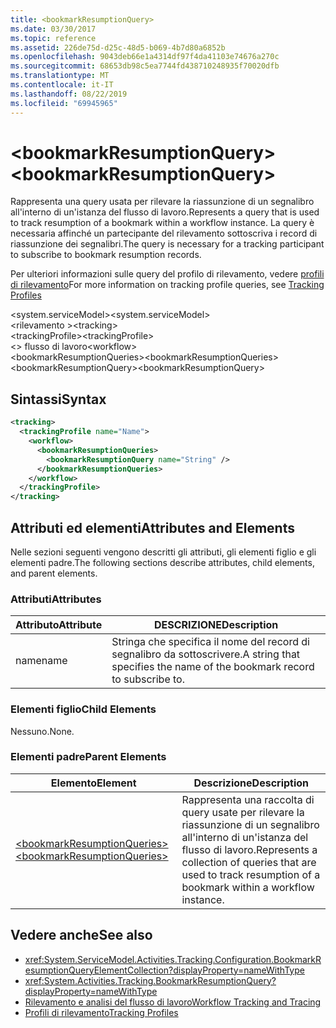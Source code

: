 ```yaml
---
title: <bookmarkResumptionQuery>
ms.date: 03/30/2017
ms.topic: reference
ms.assetid: 226de75d-d25c-48d5-b069-4b7d80a6852b
ms.openlocfilehash: 9043deb66e1a4314df97f4da41103e74676a270c
ms.sourcegitcommit: 68653db98c5ea7744fd438710248935f70020dfb
ms.translationtype: MT
ms.contentlocale: it-IT
ms.lasthandoff: 08/22/2019
ms.locfileid: "69945965"
---
```

# <a name="bookmarkresumptionquery"></a><span data-ttu-id="85844-101">\<bookmarkResumptionQuery></span><span class="sxs-lookup"><span data-stu-id="85844-101">\<bookmarkResumptionQuery></span></span>
<span data-ttu-id="85844-102">Rappresenta una query usata per rilevare la riassunzione di un segnalibro all'interno di un'istanza del flusso di lavoro.</span><span class="sxs-lookup"><span data-stu-id="85844-102">Represents a query that is used to track resumption of a bookmark within a workflow instance.</span></span> <span data-ttu-id="85844-103">La query è necessaria affinché un partecipante del rilevamento sottoscriva i record di riassunzione dei segnalibri.</span><span class="sxs-lookup"><span data-stu-id="85844-103">The query is necessary for a tracking participant to subscribe to bookmark resumption records.</span></span>  
  
 <span data-ttu-id="85844-104">Per ulteriori informazioni sulle query del profilo di rilevamento, vedere [profili di rilevamento](../../../windows-workflow-foundation/tracking-profiles.md)</span><span class="sxs-lookup"><span data-stu-id="85844-104">For more information on tracking profile queries, see [Tracking Profiles](../../../windows-workflow-foundation/tracking-profiles.md)</span></span>  
  
<span data-ttu-id="85844-105">\<system.serviceModel></span><span class="sxs-lookup"><span data-stu-id="85844-105">\<system.serviceModel></span></span>  
<span data-ttu-id="85844-106">\<rilevamento ></span><span class="sxs-lookup"><span data-stu-id="85844-106">\<tracking></span></span>  
<span data-ttu-id="85844-107">\<trackingProfile></span><span class="sxs-lookup"><span data-stu-id="85844-107">\<trackingProfile></span></span>  
<span data-ttu-id="85844-108">\<> flusso di lavoro</span><span class="sxs-lookup"><span data-stu-id="85844-108">\<workflow></span></span>  
<span data-ttu-id="85844-109">\<bookmarkResumptionQueries></span><span class="sxs-lookup"><span data-stu-id="85844-109">\<bookmarkResumptionQueries></span></span>  
<span data-ttu-id="85844-110">\<bookmarkResumptionQuery></span><span class="sxs-lookup"><span data-stu-id="85844-110">\<bookmarkResumptionQuery></span></span>  
  
## <a name="syntax"></a><span data-ttu-id="85844-111">Sintassi</span><span class="sxs-lookup"><span data-stu-id="85844-111">Syntax</span></span>  
  
```xml  
<tracking>
  <trackingProfile name="Name">
    <workflow>
      <bookmarkResumptionQueries>
        <bookmarkResumptionQuery name="String" />
      </bookmarkResumptionQueries>
    </workflow>
  </trackingProfile>
</tracking>  
```  
  
## <a name="attributes-and-elements"></a><span data-ttu-id="85844-112">Attributi ed elementi</span><span class="sxs-lookup"><span data-stu-id="85844-112">Attributes and Elements</span></span>  
 <span data-ttu-id="85844-113">Nelle sezioni seguenti vengono descritti gli attributi, gli elementi figlio e gli elementi padre.</span><span class="sxs-lookup"><span data-stu-id="85844-113">The following sections describe attributes, child elements, and parent elements.</span></span>  
  
### <a name="attributes"></a><span data-ttu-id="85844-114">Attributi</span><span class="sxs-lookup"><span data-stu-id="85844-114">Attributes</span></span>  
  
|<span data-ttu-id="85844-115">Attributo</span><span class="sxs-lookup"><span data-stu-id="85844-115">Attribute</span></span>|<span data-ttu-id="85844-116">DESCRIZIONE</span><span class="sxs-lookup"><span data-stu-id="85844-116">Description</span></span>|  
|---------------|-----------------|  
|<span data-ttu-id="85844-117">name</span><span class="sxs-lookup"><span data-stu-id="85844-117">name</span></span>|<span data-ttu-id="85844-118">Stringa che specifica il nome del record di segnalibro da sottoscrivere.</span><span class="sxs-lookup"><span data-stu-id="85844-118">A string that specifies the name of the bookmark record to subscribe to.</span></span>|  
  
### <a name="child-elements"></a><span data-ttu-id="85844-119">Elementi figlio</span><span class="sxs-lookup"><span data-stu-id="85844-119">Child Elements</span></span>  
 <span data-ttu-id="85844-120">Nessuno.</span><span class="sxs-lookup"><span data-stu-id="85844-120">None.</span></span>  
  
### <a name="parent-elements"></a><span data-ttu-id="85844-121">Elementi padre</span><span class="sxs-lookup"><span data-stu-id="85844-121">Parent Elements</span></span>  
  
|<span data-ttu-id="85844-122">Elemento</span><span class="sxs-lookup"><span data-stu-id="85844-122">Element</span></span>|<span data-ttu-id="85844-123">Descrizione</span><span class="sxs-lookup"><span data-stu-id="85844-123">Description</span></span>|  
|-------------|-----------------|  
|[<span data-ttu-id="85844-124">\<bookmarkResumptionQueries></span><span class="sxs-lookup"><span data-stu-id="85844-124">\<bookmarkResumptionQueries></span></span>](bookmarkresumptionqueries.md)|<span data-ttu-id="85844-125">Rappresenta una raccolta di query usate per rilevare la riassunzione di un segnalibro all'interno di un'istanza del flusso di lavoro.</span><span class="sxs-lookup"><span data-stu-id="85844-125">Represents a collection of queries that are used to track resumption of a bookmark within a workflow instance.</span></span>|  
  
## <a name="see-also"></a><span data-ttu-id="85844-126">Vedere anche</span><span class="sxs-lookup"><span data-stu-id="85844-126">See also</span></span>

- <xref:System.ServiceModel.Activities.Tracking.Configuration.BookmarkResumptionQueryElementCollection?displayProperty=nameWithType>
- <xref:System.Activities.Tracking.BookmarkResumptionQuery?displayProperty=nameWithType>
- [<span data-ttu-id="85844-127">Rilevamento e analisi del flusso di lavoro</span><span class="sxs-lookup"><span data-stu-id="85844-127">Workflow Tracking and Tracing</span></span>](../../../windows-workflow-foundation/workflow-tracking-and-tracing.md)
- [<span data-ttu-id="85844-128">Profili di rilevamento</span><span class="sxs-lookup"><span data-stu-id="85844-128">Tracking Profiles</span></span>](../../../windows-workflow-foundation/tracking-profiles.md)
